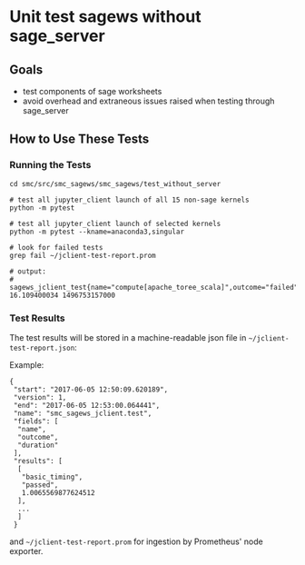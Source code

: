 # Unit test sagews without sage_server

## Goals

- test components of sage worksheets
- avoid overhead and extraneous issues raised when testing through sage_server

## How to Use These Tests

### Running the Tests

```
cd smc/src/smc_sagews/smc_sagews/test_without_server

# test all jupyter_client launch of all 15 non-sage kernels
python -m pytest

# test all jupyter_client launch of selected kernels
python -m pytest --kname=anaconda3,singular

# look for failed tests
grep fail ~/jclient-test-report.prom

# output:
# sagews_jclient_test{name="compute[apache_toree_scala]",outcome="failed"} 16.109400034 1496753157000
```

### Test Results

The test results will be stored in a machine-readable json file in `~/jclient-test-report.json`:

Example:

```
{
 "start": "2017-06-05 12:50:09.620189", 
 "version": 1,
 "end": "2017-06-05 12:53:00.064441", 
 "name": "smc_sagews_jclient.test", 
 "fields": [
  "name", 
  "outcome", 
  "duration"
 ], 
 "results": [
  [
   "basic_timing", 
   "passed", 
   1.0065569877624512
  ], 
  ...
  ]
 }
```

and `~/jclient-test-report.prom` for ingestion by Prometheus' node exporter.

